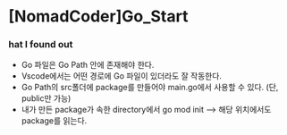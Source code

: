 # [NomadCoder]Go_Start
### hat I found out
- Go 파일은 Go Path 안에 존재해야 한다.
- Vscode에서는 어떤 경로에 Go 파일이 있더라도 잘 작동한다.
- Go Path의 src폴더에 package를 만들어야 main.go에서 사용할 수 있다. (단, public만 가능)
- 내가 만든 package가 속한 directory에서 go mod init --> 해당 위치에서도 package를 읽는다.
